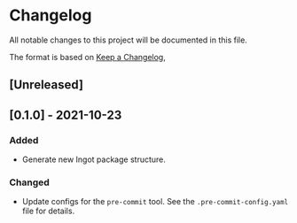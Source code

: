 # Changelog
All notable changes to this project will be documented in this file.

The format is based on [Keep a Changelog](https://keepachangelog.com/en/1.0.0/),

## [Unreleased]

## [0.1.0] - 2021-10-23
### Added
- Generate new Ingot package structure.
### Changed
- Update configs for the `pre-commit` tool. See the `.pre-commit-config.yaml` file for details.
